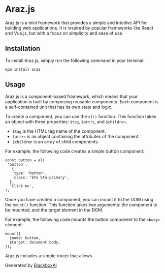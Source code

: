  # Araz.js


Araz.js is a mini framework that provides a simple and intuitive API for building web applications. It is inspired by popular frameworks like React and Vue.js, but with a focus on simplicity and ease of use.

## Installation

To install Araz.js, simply run the following command in your terminal:

```
npm install araz
```

## Usage

Araz.js is a component-based framework, which means that your application is built by composing reusable components. Each component is a self-contained unit that has its own state and logic.

To create a component, you can use the `el()` function. This function takes an object with three properties: `$tag`, `$attrs`, and `$children`.

* `$tag` is the HTML tag name of the component.
* `$attrs` is an object containing the attributes of the component.
* `$children` is an array of child components.

For example, the following code creates a simple button component:

```
const button = el(
 'button',
   {
    type: 'button',
    class: 'btn btn-primary',
  },
  'Click me',
);
```

Once you have created a component, you can mount it to the DOM using the `mount()` function. This function takes two arguments: the component to be mounted, and the target element in the DOM.

For example, the following code mounts the button component to the `<body>` element:

```
mount({
  $node: button,
  $target: document.body,
});
```


Araz.js includes a simple router that allows

Generated by [BlackboxAI](https://www.useblackbox.ai)